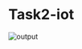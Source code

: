 # Task2-iot
![output](https://github.com/njo726/Task2-iot/assets/139063593/e2831047-a7fc-4233-ab94-eccef7026a75)
